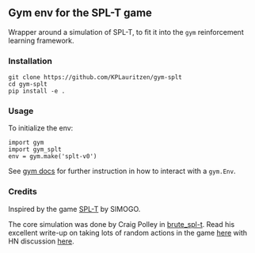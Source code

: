 ## Gym env for the SPL-T game

Wrapper around a simulation of SPL-T, to fit it into the `gym` reinforcement learning framework.

### Installation
```
git clone https://github.com/KPLauritzen/gym-splt
cd gym-splt
pip install -e .
```

### Usage
To initialize the env:
```
import gym
import gym_splt
env = gym.make('splt-v0')
```

See [gym docs]( https://github.com/openai/gym ) for further instruction in how to interact with a `gym.Env`. 


### Credits
Inspired by the game [SPL-T](http://simogo.com/work/spl-t/) by SIMOGO. 

The core simulation was done by Craig Polley in [brute_spl-t](https://gitlab.com/flashingLEDs/brute_spl-t). Read his excellent write-up on taking lots of random actions in the game [here](www.flashingleds.net/brute_SPL-T/brute_spl-t.html) with HN discussion [here](https://news.ycombinator.com/item?id=17171146).
